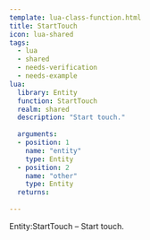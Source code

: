 ```yaml
---
template: lua-class-function.html
title: StartTouch
icon: lua-shared
tags:
  - lua
  - shared
  - needs-verification
  - needs-example
lua:
  library: Entity
  function: StartTouch
  realm: shared
  description: "Start touch."
  
  arguments:
  - position: 1
    name: "entity"
    type: Entity
  - position: 2
    name: "other"
    type: Entity
  returns:
    
---
```


<div class="lua__search__keywords">
Entity:StartTouch &#x2013; Start touch.
</div>
